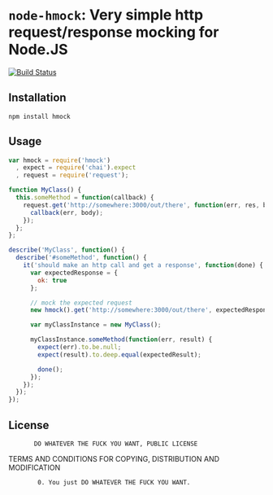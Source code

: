 `node-hmock`: Very simple http request/response mocking for Node.JS
===================================================================

[![Build Status](https://secure.travis-ci.org/timsavery/node-hmock.png)](http://travis-ci.org/timsavery/node-hmock)

Installation
------------

`npm install hmock`

Usage
-----

```javascript
var hmock = require('hmock')
  , expect = require('chai').expect
  , request = require('request');

function MyClass() {
  this.someMethod = function(callback) {
    request.get('http://somewhere:3000/out/there', function(err, res, body) {
      callback(err, body);
    });
  };
};

describe('MyClass', function() {
  describe('#someMethod', function() {
    it('should make an http call and get a response', function(done) {
      var expectedResponse = {
        ok: true
      };

      // mock the expected request
      new hmock().get('http://somewhere:3000/out/there', expectedResponse);

      var myClassInstance = new MyClass();

      myClassInstance.someMethod(function(err, result) {
        expect(err).to.be.null;
        expect(result).to.deep.equal(expectedResult);

        done();
      });
    });
  });
});
```

License
-------

           DO WHATEVER THE FUCK YOU WANT, PUBLIC LICENSE
   TERMS AND CONDITIONS FOR COPYING, DISTRIBUTION AND MODIFICATION

            0. You just DO WHATEVER THE FUCK YOU WANT.
